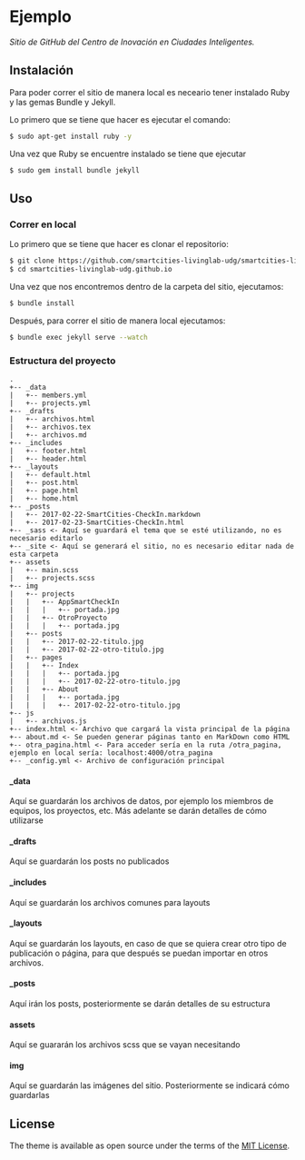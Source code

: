 # Ejemplo

*Sitio de GitHub del Centro de Inovación en Ciudades Inteligentes.*


## Instalación

Para poder correr el sitio de manera local es neceario tener instalado Ruby y las gemas Bundle y Jekyll.

Lo primero que se tiene que hacer es ejecutar el comando:

```bash
$ sudo apt-get install ruby -y
```

Una vez que Ruby se encuentre instalado se tiene que ejecutar

```bash
$ sudo gem install bundle jekyll
```

## Uso

### Correr en local

Lo primero que se tiene que hacer es clonar el repositorio:

```bash
$ git clone https://github.com/smartcities-livinglab-udg/smartcities-livinglab-udg.github.io
$ cd smartcities-livinglab-udg.github.io
```

Una vez que nos encontremos dentro de la carpeta del sitio, ejecutamos:

```bash
$ bundle install
```

Después, para correr el sitio de manera local ejecutamos:

```bash
$ bundle exec jekyll serve --watch
```

### Estructura del proyecto
```
.
+-- _data
|   +-- members.yml
|   +-- projects.yml
+-- _drafts
|   +-- archivos.html
|   +-- archivos.tex
|   +-- archivos.md
+-- _includes
|   +-- footer.html
|   +-- header.html
+-- _layouts
|   +-- default.html
|   +-- post.html
|   +-- page.html
|   +-- home.html
+-- _posts
|   +-- 2017-02-22-SmartCities-CheckIn.markdown
|   +-- 2017-02-23-SmartCities-CheckIn.html
+-- _sass <- Aquí se guardará el tema que se esté utilizando, no es necesario editarlo
+-- _site <- Aquí se generará el sitio, no es necesario editar nada de esta carpeta
+-- assets
|   +-- main.scss
|   +-- projects.scss
+-- img
|   +-- projects
|   |   +-- AppSmartCheckIn
|   |   |   +-- portada.jpg
|   |   +-- OtroProyecto
|   |   |   +-- portada.jpg
|   +-- posts
|   |   +-- 2017-02-22-titulo.jpg
|   |   +-- 2017-02-22-otro-titulo.jpg
|   +-- pages
|   |   +-- Index
|   |   |   +-- portada.jpg
|   |   |   +-- 2017-02-22-otro-titulo.jpg
|   |   +-- About
|   |   |   +-- portada.jpg
|   |   |   +-- 2017-02-22-otro-titulo.jpg
+-- js
|   +-- archivos.js
+-- index.html <- Archivo que cargará la vista principal de la página
+-- about.md <- Se pueden generar páginas tanto en MarkDown como HTML
+-- otra_pagina.html <- Para acceder sería en la ruta /otra_pagina, ejemplo en local sería: localhost:4000/otra_pagina
+-- _config.yml <- Archivo de configuración principal
```

#### _data
Aquí se guardarán los archivos de datos, por ejemplo los miembros de equipos, los proyectos, etc. Más adelante se darán detalles de cómo utilizarse


#### _drafts
Aquí se guardarán los posts no publicados

#### _includes
Aquí se guardarán los archivos comunes para layouts

#### _layouts
Aquí se guardarán los layouts, en caso de que se quiera crear otro tipo de publicación o página, para que después se puedan importar en otros archivos.

#### _posts
Aquí irán los posts, posteriormente se darán detalles de su estructura

#### assets
Aquí se guararán los archivos scss que se vayan necesitando

#### img
Aquí se guardarán las imágenes del sitio. Posteriormente se indicará cómo guardarlas

## License

The theme is available as open source under the terms of the [MIT License](http://opensource.org/licenses/MIT).
